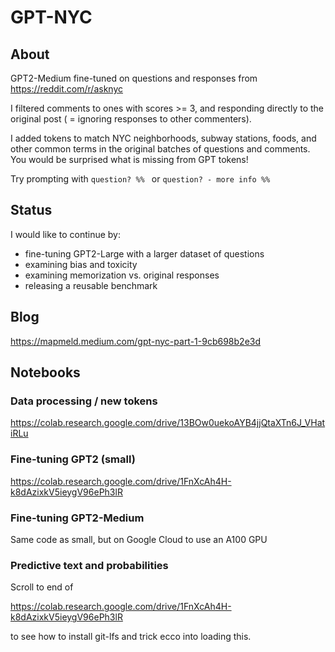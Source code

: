 # GPT-NYC

## About

GPT2-Medium fine-tuned on questions and responses from https://reddit.com/r/asknyc

I filtered comments to ones with scores >= 3, and responding directly
to the original post ( = ignoring responses to other commenters).

I added tokens to match NYC neighborhoods, subway stations, foods, and other
common terms in the original batches of questions and comments.
You would be surprised what is missing from GPT tokens!

Try prompting with ```question? %% ``` or  ```question? - more info %%```

## Status

I would like to continue by:
- fine-tuning GPT2-Large with a larger dataset of questions
- examining bias and toxicity
- examining memorization vs. original responses
- releasing a reusable benchmark

## Blog

https://mapmeld.medium.com/gpt-nyc-part-1-9cb698b2e3d

## Notebooks

### Data processing / new tokens

https://colab.research.google.com/drive/13BOw0uekoAYB4jjQtaXTn6J_VHatiRLu

### Fine-tuning GPT2 (small)

https://colab.research.google.com/drive/1FnXcAh4H-k8dAzixkV5ieygV96ePh3lR

### Fine-tuning GPT2-Medium

Same code as small, but on Google Cloud to use an A100 GPU

### Predictive text and probabilities

Scroll to end of

https://colab.research.google.com/drive/1FnXcAh4H-k8dAzixkV5ieygV96ePh3lR

to see how to install git-lfs and trick ecco into loading this.
